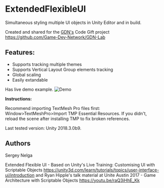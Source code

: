 # ExtendedFlexibleUI
Simultaneous styling multiple UI objects in Unity Editor and in build.

Created and shared for the [GDN's](https://discord.gg/GDN) Code Gift project https://github.com/Game-Dev-Network/GDN-Lab

## Features:
- Supports tracking multiple themes
- Supports Vertical Layout Group elements tracking
- Global scaling
- Easily extandable

Has live demo example.
![Demo](https://i.imgur.com/H8uoqJ4.gif)

**Instructions:**

Recommend importing TextMesh Pro files first: Window>TextMeshPro>Import TMP Essential Resources.
If you didn't, reload the scene after installing TMP to fix broken references.

Last tested version: Unity 2018.3.0b9.

## Authors

Sergey Nelga

Extended Flexible UI - Based on Unity's Live Training: Customising UI with Scriptable Objects https://unity3d.com/learn/tutorials/topics/user-interface-ui/introduction 
and Ryan Hipple's talk material at Unite Austin 2017 - Game Architecture with Scriptable Objects https://youtu.be/raQ3iHhE_Kk
